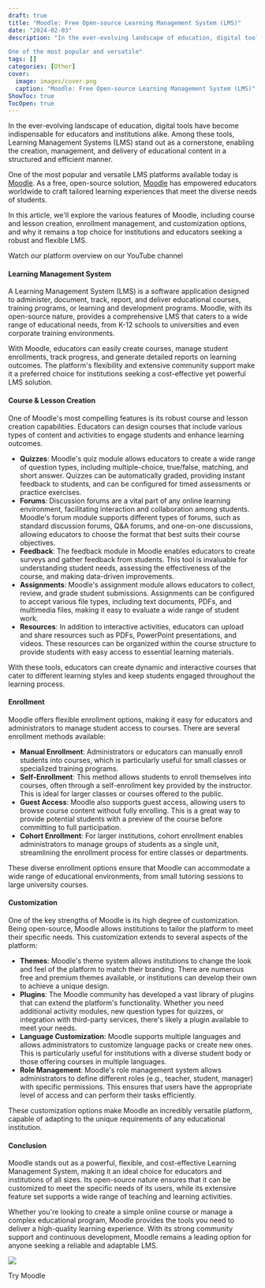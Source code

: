 ```yaml
---
draft: true
title: "Moodle: Free Open-source Learning Management System (LMS)"
date: "2024-02-03"
description: "In the ever-evolving landscape of education, digital tools have become indispensable for educators and institutions alike. Among these tools, Learning Management Systems (LMS) stand out as a cornerstone, enabling the creation, management, and delivery of educational content in a structured and efficient manner.

One of the most popular and versatile"
tags: []
categories: [Other]
cover:
  image: images/cover.png
  caption: "Moodle: Free Open-source Learning Management System (LMS)"
ShowToc: true
TocOpen: true
---
```



In the ever\-evolving landscape of education, digital tools have become indispensable for educators and institutions alike. Among these tools, Learning Management Systems (LMS) stand out as a cornerstone, enabling the creation, management, and delivery of educational content in a structured and efficient manner. 

One of the most popular and versatile LMS platforms available today is [Moodle](https://elest.io/open-source/moodle?ref=blog.elest.io). As a free, open\-source solution, [Moodle](https://elest.io/open-source/moodle?ref=blog.elest.io) has empowered educators worldwide to craft tailored learning experiences that meet the diverse needs of students. 

In this article, we'll explore the various features of Moodle, including course and lesson creation, enrollment management, and customization options, and why it remains a top choice for institutions and educators seeking a robust and flexible LMS.



Watch our platform overview on our YouTube channel



#### Learning Management System

A Learning Management System (LMS) is a software application designed to administer, document, track, report, and deliver educational courses, training programs, or learning and development programs. Moodle, with its open\-source nature, provides a comprehensive LMS that caters to a wide range of educational needs, from K\-12 schools to universities and even corporate training environments. 

With Moodle, educators can easily create courses, manage student enrollments, track progress, and generate detailed reports on learning outcomes. The platform's flexibility and extensive community support make it a preferred choice for institutions seeking a cost\-effective yet powerful LMS solution.

#### Course \& Lesson Creation

One of Moodle's most compelling features is its robust course and lesson creation capabilities. Educators can design courses that include various types of content and activities to engage students and enhance learning outcomes.

* **Quizzes**: Moodle's quiz module allows educators to create a wide range of question types, including multiple\-choice, true/false, matching, and short answer. Quizzes can be automatically graded, providing instant feedback to students, and can be configured for timed assessments or practice exercises.
* **Forums**: Discussion forums are a vital part of any online learning environment, facilitating interaction and collaboration among students. Moodle's forum module supports different types of forums, such as standard discussion forums, Q\&A forums, and one\-on\-one discussions, allowing educators to choose the format that best suits their course objectives.
* **Feedback**: The feedback module in Moodle enables educators to create surveys and gather feedback from students. This tool is invaluable for understanding student needs, assessing the effectiveness of the course, and making data\-driven improvements.
* **Assignments**: Moodle's assignment module allows educators to collect, review, and grade student submissions. Assignments can be configured to accept various file types, including text documents, PDFs, and multimedia files, making it easy to evaluate a wide range of student work.
* **Resources**: In addition to interactive activities, educators can upload and share resources such as PDFs, PowerPoint presentations, and videos. These resources can be organized within the course structure to provide students with easy access to essential learning materials.

With these tools, educators can create dynamic and interactive courses that cater to different learning styles and keep students engaged throughout the learning process.

#### Enrollment

Moodle offers flexible enrollment options, making it easy for educators and administrators to manage student access to courses. There are several enrollment methods available:

* **Manual Enrollment**: Administrators or educators can manually enroll students into courses, which is particularly useful for small classes or specialized training programs.
* **Self\-Enrollment**: This method allows students to enroll themselves into courses, often through a self\-enrollment key provided by the instructor. This is ideal for larger classes or courses offered to the public.
* **Guest Access**: Moodle also supports guest access, allowing users to browse course content without fully enrolling. This is a great way to provide potential students with a preview of the course before committing to full participation.
* **Cohort Enrollment**: For larger institutions, cohort enrollment enables administrators to manage groups of students as a single unit, streamlining the enrollment process for entire classes or departments.

These diverse enrollment options ensure that Moodle can accommodate a wide range of educational environments, from small tutoring sessions to large university courses.

#### Customization

One of the key strengths of Moodle is its high degree of customization. Being open\-source, Moodle allows institutions to tailor the platform to meet their specific needs. This customization extends to several aspects of the platform:

* **Themes**: Moodle's theme system allows institutions to change the look and feel of the platform to match their branding. There are numerous free and premium themes available, or institutions can develop their own to achieve a unique design.
* **Plugins**: The Moodle community has developed a vast library of plugins that can extend the platform's functionality. Whether you need additional activity modules, new question types for quizzes, or integration with third\-party services, there's likely a plugin available to meet your needs.
* **Language Customization**: Moodle supports multiple languages and allows administrators to customize language packs or create new ones. This is particularly useful for institutions with a diverse student body or those offering courses in multiple languages.
* **Role Management**: Moodle's role management system allows administrators to define different roles (e.g., teacher, student, manager) with specific permissions. This ensures that users have the appropriate level of access and can perform their tasks efficiently.

These customization options make Moodle an incredibly versatile platform, capable of adapting to the unique requirements of any educational institution.

#### Conclusion

Moodle stands out as a powerful, flexible, and cost\-effective Learning Management System, making it an ideal choice for educators and institutions of all sizes. Its open\-source nature ensures that it can be customized to meet the specific needs of its users, while its extensive feature set supports a wide range of teaching and learning activities. 

Whether you're looking to create a simple online course or manage a complex educational program, Moodle provides the tools you need to deliver a high\-quality learning experience. With its strong community support and continuous development, Moodle remains a leading option for anyone seeking a reliable and adaptable LMS.

[![](https://blog.elest.io/content/images/2024/08/Frame-10--13-.png)](https://elest.io/open-source/moodle?ref=blog.elest.io)

Try Moodle



